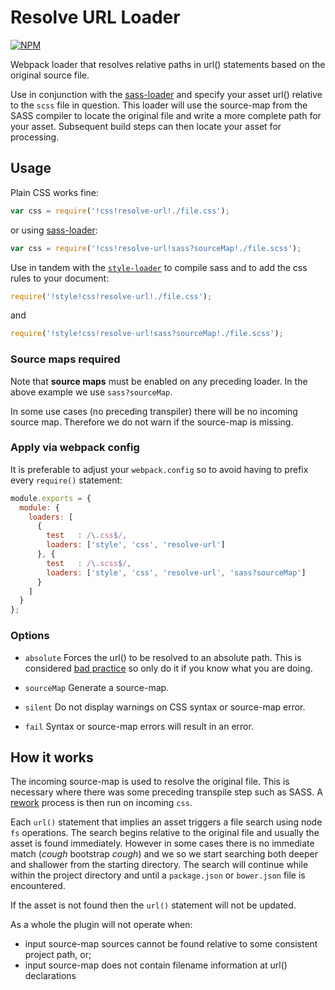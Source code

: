 # Resolve URL Loader

[![NPM](https://nodei.co/npm/resolve-url-loader.png)](http://github.com/bholloway/resolve-url-loader)

Webpack loader that resolves relative paths in url() statements based on the original source file.

Use in conjunction with the [sass-loader](https://www.npmjs.com/package/sass-loader) and specify your asset url()
relative to the `scss` file in question. This loader will use the source-map from the SASS compiler to locate the
original file and write a more complete path for your asset. Subsequent build steps can then locate your asset for
processing.

## Usage

Plain CSS works fine:

``` javascript
var css = require('!css!resolve-url!./file.css');
```

or using [sass-loader](https://github.com/jtangelder/sass-loader):

``` javascript
var css = require('!css!resolve-url!sass?sourceMap!./file.scss');
```

Use in tandem with the [`style-loader`](https://github.com/webpack/style-loader) to compile sass and to add the css 
rules to your document:

``` javascript
require('!style!css!resolve-url!./file.css');
```

and

``` javascript
require('!style!css!resolve-url!sass?sourceMap!./file.scss');
```

### Source maps required

Note that **source maps** must be enabled on any preceding loader. In the above example we use `sass?sourceMap`.

In some use cases (no preceding transpiler) there will be no incoming source map. Therefore we do not warn if the
source-map is missing.

### Apply via webpack config

It is preferable to adjust your `webpack.config` so to avoid having to prefix every `require()` statement:

``` javascript
module.exports = {
  module: {
    loaders: [
      {
        test   : /\.css$/,
        loaders: ['style', 'css', 'resolve-url']
      }, {
        test   : /\.scss$/,
        loaders: ['style', 'css', 'resolve-url', 'sass?sourceMap']
      }
    ]
  }
};
```

### Options

* `absolute` Forces the url() to be resolved to an absolute path. This is considered 
[bad practice](http://webpack.github.io/docs/how-to-write-a-loader.html#should-not-embed-absolute-paths) so only do it
if you know what you are doing.

* `sourceMap` Generate a source-map.

* `silent` Do not display warnings on CSS syntax or source-map error.

* `fail` Syntax or source-map errors will result in an error.

## How it works

The incoming source-map is used to resolve the original file. This is necessary where there was some preceding transpile
step such as SASS. A [rework](https://github.com/reworkcss/rework) process is then run on incoming `css`.

Each `url()` statement that implies an asset triggers a file search using  node `fs` operations. The search begins
relative to the original file and usually the asset is found immediately. However in some cases there is no immediate
match (*cough* bootstrap *cough*) and we so we start searching both deeper and shallower from the starting directory.
The search will continue while within the project directory and until a `package.json` or `bower.json` file is 
encountered.

If the asset is not found then the `url()` statement will not be updated.

As a whole the plugin will not operate when:
 * input source-map sources cannot be found relative to some consistent project path, or;
 * input source-map does not contain filename information at url() declarations